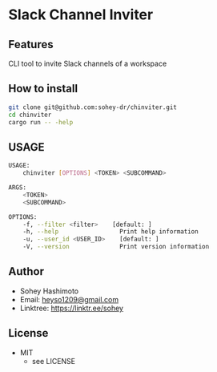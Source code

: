 # Slack Channel Inviter

## Features

CLI tool to invite Slack channels of a workspace

## How to install

```bash
git clone git@github.com:sohey-dr/chinviter.git
cd chinviter
cargo run -- -help
```

## USAGE

```bash
USAGE:
    chinviter [OPTIONS] <TOKEN> <SUBCOMMAND>

ARGS:
    <TOKEN>
    <SUBCOMMAND>

OPTIONS:
    -f, --filter <filter>    [default: ]
    -h, --help                 Print help information
    -u, --user_id <USER_ID>    [default: ]
    -V, --version              Print version information
```

## Author

* Sohey Hashimoto
* Email: heyso1209@gmail.com
* Linktree: <https://linktr.ee/sohey>

## License

* MIT
  * see LICENSE
